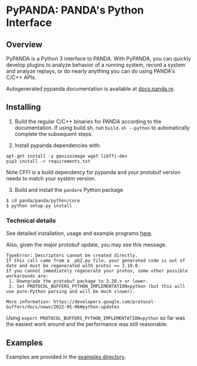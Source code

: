PyPANDA: PANDA's Python Interface
========
Overview
-
PyPANDA is a Python 3 interface to PANDA. With PyPANDA, you can quickly develop plugins
to analyze behavior of a running system, record a system and analyze replays, or do
nearly anything you can do using PANDA's C/C++ APIs.

Autogenerated pypanda documentation is available at [docs.panda.re](https://docs.panda.re).


## Installing

1) Build the regular C/C++ binaries for PANDA according to the documentation. If using build.sh, run `build.sh --python` to automatically complete the subsequent steps.

2) Install pypanda dependencies with:
```
apt-get install -y genisoimage wget libffi-dev
pip3 install -r requirements.txt
```
Note CFFI is a build dependency for pypanda and your protobuf version needs to match your system version.

3) Build and install the `pandare` Python package
```
$ cd panda/panda/python/core
$ python setup.py install
```

### Technical details
See detailed installation, usage and example programs [here](./docs/USAGE.md).

Also, given the major protobuf update, you may see this message.
```
TypeError: Descriptors cannot be created directly.
If this call came from a _pb2.py file, your generated code is out of date and must be regenerated with protoc >= 3.19.0.
If you cannot immediately regenerate your protos, some other possible workarounds are:
 1. Downgrade the protobuf package to 3.20.x or lower.
 2. Set PROTOCOL_BUFFERS_PYTHON_IMPLEMENTATION=python (but this will use pure-Python parsing and will be much slower).

More information: https://developers.google.com/protocol-buffers/docs/news/2022-05-06#python-updates
```
Using `export PROTOCOL_BUFFERS_PYTHON_IMPLEMENTATION=python` so far was the easiest work around and the performance was still reasonable.

## Examples
Examples are provided in the [examples directory](./examples/).
